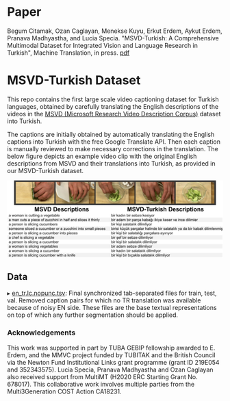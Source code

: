 # Paper
Begum Citamak, Ozan Caglayan, Menekse Kuyu, Erkut Erdem, Aykut Erdem, Pranava Madhyastha, and Lucia Specia. "MSVD-Turkish: A Comprehensive Multimodal Dataset for Integrated Vision and Language Research in Turkish", Machine Translation, in press.
[pdf](https://link.springer.com/content/pdf/10.1007/s10590-021-09276-y.pdf)

# MSVD-Turkish Dataset
This repo contains the first large scale video captioning dataset for Turkish languages, obtained by carefully translating the English descriptions of the videos in the [MSVD (Microsoft Research Video Description Corpus)](https://www.cs.utexas.edu/users/ml/clamp/videoDescription/) dataset into Turkish.

The captions are initially obtained by automatically translating the English captions into Turkish with the free Google Translate API. Then each caption is manually reviewed to make necessary corrections in the translation. The below figure depicts an example video clip with the original English descriptions from MSVD and their translations into Turkish, as provided in our MSVD-Turkish dataset.

![](caption_examples.jpg)

## Data
▸ [en_tr.lc.nopunc.tsv](en_tr.lc.nopunc.tsv.zip): Final synchronized tab-separated files for train, test, val. Removed caption pairs for which no TR translation was available because of noisy EN side. These files are the base textual representations on top of which any further segmentation should be applied.


### Acknowledgements 
This work was supported in part by TUBA GEBIP fellowship awarded to E. Erdem, and the MMVC project funded by TUBITAK and the British Council via the Newton Fund Institutional Links grant programme (grant ID 219E054 and 352343575). Lucia Specia, Pranava Madhyastha and Ozan Caglayan also received support from MultiMT (H2020 ERC Starting Grant No. 678017). This collaborative work involves multiple parties from the Multi3Generation COST Action CA18231.

